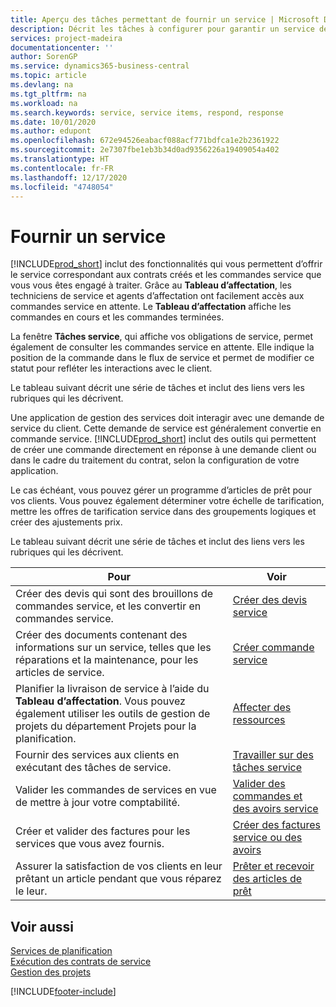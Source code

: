 ```yaml
---
title: Aperçu des tâches permettant de fournir un service | Microsoft Docs
description: Décrit les tâches à configurer pour garantir un service de qualité et respecter les engagement vis-à-vis des clients.
services: project-madeira
documentationcenter: ''
author: SorenGP
ms.service: dynamics365-business-central
ms.topic: article
ms.devlang: na
ms.tgt_pltfrm: na
ms.workload: na
ms.search.keywords: service, service items, respond, response
ms.date: 10/01/2020
ms.author: edupont
ms.openlocfilehash: 672e94526eabacf088acf771bdfca1e2b2361922
ms.sourcegitcommit: 2e7307fbe1eb3b34d0ad9356226a19409054a402
ms.translationtype: HT
ms.contentlocale: fr-FR
ms.lasthandoff: 12/17/2020
ms.locfileid: "4748054"
---
```

# <a name="delivering-service"></a>Fournir un service
[!INCLUDE[prod_short](includes/prod_short.md)] inclut des fonctionnalités qui vous permettent d’offrir le service correspondant aux contrats créés et les commandes service que vous vous êtes engagé à traiter. Grâce au **Tableau d’affectation**, les techniciens de service et agents d’affectation ont facilement accès aux commandes service en attente. Le **Tableau d’affectation** affiche les commandes en cours et les commandes terminées.  
  
La fenêtre **Tâches service**, qui affiche vos obligations de service, permet également de consulter les commandes service en attente. Elle indique la position de la commande dans le flux de service et permet de modifier ce statut pour refléter les interactions avec le client.  
  
Le tableau suivant décrit une série de tâches et inclut des liens vers les rubriques qui les décrivent.   

Une application de gestion des services doit interagir avec une demande de service du client. Cette demande de service est généralement convertie en commande service. [!INCLUDE[prod_short](includes/prod_short.md)] inclut des outils qui permettent de créer une commande directement en réponse à une demande client ou dans le cadre du traitement du contrat, selon la configuration de votre application.  
  
Le cas échéant, vous pouvez gérer un programme d’articles de prêt pour vos clients. Vous pouvez également déterminer votre échelle de tarification, mettre les offres de tarification service dans des groupements logiques et créer des ajustements prix.  
  
Le tableau suivant décrit une série de tâches et inclut des liens vers les rubriques qui les décrivent.   
  
|**Pour**|**Voir**|  
|------------|-------------|  
|Créer des devis qui sont des brouillons de commandes service, et les convertir en commandes service.|[Créer des devis service](service-how-to-create-service-quotes.md)|
|Créer des documents contenant des informations sur un service, telles que les réparations et la maintenance, pour les articles de service.|[Créer commande service](service-how-to-create-service-orders.md)|
|Planifier la livraison de service à l’aide du **Tableau d’affectation**. Vous pouvez également utiliser les outils de gestion de projets du département Projets pour la planification.|[Affecter des ressources](service-how-to-allocate-resources.md)|  
|Fournir des services aux clients en exécutant des tâches de service.|[Travailler sur des tâches service](service-how-to-work-on-service-tasks.md)|  
|Valider les commandes de services en vue de mettre à jour votre comptabilité.|[Valider des commandes et des avoirs service](service-how-to-post-service-orders.md)|  
|Créer et valider des factures pour les services que vous avez fournis.|[Créer des factures service ou des avoirs](service-how-create-invoices.md)|  
|Assurer la satisfaction de vos clients en leur prêtant un article pendant que vous réparez le leur.| [Prêter et recevoir des articles de prêt](service-how-to-lend-receive-loaners.md)|
  
## <a name="see-also"></a>Voir aussi  
[Services de planification](service-plan-service.md)  
[Exécution des contrats de service](service-fulfill-service-contracts.md)  
[Gestion des projets](projects-manage-projects.md)  


[!INCLUDE[footer-include](includes/footer-banner.md)]